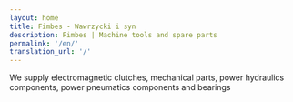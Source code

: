 ```yaml
---
layout: home
title: Fimbes - Wawrzycki i syn
description: Fimbes | Machine tools and spare parts
permalink: '/en/'
translation_url: '/'
---
```

We supply electromagnetic clutches, mechanical parts, power hydraulics components, power pneumatics components and bearings
